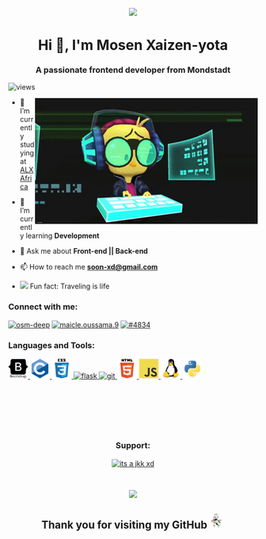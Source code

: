 
 <p align="center">
  <img src="https://github.com/Xaizen-yota/Xaizen-yota/blob/main/lvl-up.gif" >
</p>


<h1 align="center">Hi 👋, I'm Mosen Xaizen-yota</h1>
<h3 align="center">A passionate frontend developer from Mondstadt</h3>

<p align="left"> <img src="https://komarev.com/ghpvc/?username=samawi-lah-idawi&label=Profile%20views&color=0e75b6&style=flat" alt="views" /> </p>


<img src="https://github.com/Xaizen-yota/Xaizen-yota/blob/main/devgif.gif" width="450px" align="right">

- 🔭 I’m currently studying at [ALX Africa](https://www.alxafrica.com/)

- 🌱 I’m currently learning **Development**

- 💬 Ask me about **Front-end || Back-end**

- 📫 How to reach me **soon-xd@gmail.com**

- <img src="https://media.giphy.com/media/65NvyjS9glUaEOQTTv/giphy.gif" width="40px"/> Fun fact: Traveling is life

<h3 align="left">Connect with me:</h3>
<p align="left">
<a href="https://linkedin.com/in/osm-deep" target="blank"><img align="center" src="https://raw.githubusercontent.com/rahuldkjain/github-profile-readme-generator/master/src/images/icons/Social/linked-in-alt.svg" alt="osm-deep" height="30" width="40" /></a>
<a href="https://fb.com/" target="blank"><img align="center" src="https://raw.githubusercontent.com/rahuldkjain/github-profile-readme-generator/master/src/images/icons/Social/facebook.svg" alt="maicle.oussama.9" height="30" width="40" /></a>
<a href="https://discord.gg/#4834" target="blank"><img align="center" src="https://raw.githubusercontent.com/rahuldkjain/github-profile-readme-generator/master/src/images/icons/Social/discord.svg" alt="#4834" height="30" width="40" /></a>
</p>

<h3 align="left">Languages and Tools:</h3>
<p align="left"> <a href="https://getbootstrap.com" target="_blank" rel="noreferrer"> <img src="https://raw.githubusercontent.com/devicons/devicon/master/icons/bootstrap/bootstrap-plain-wordmark.svg" alt="bootstrap" width="40" height="40"/> </a> <a href="https://www.cprogramming.com/" target="_blank" rel="noreferrer"> <img src="https://raw.githubusercontent.com/devicons/devicon/master/icons/c/c-original.svg" alt="c" width="40" height="40"/> </a> <a href="https://www.w3schools.com/css/" target="_blank" rel="noreferrer"> <img src="https://raw.githubusercontent.com/devicons/devicon/master/icons/css3/css3-original-wordmark.svg" alt="css3" width="40" height="40"/> </a> <a href="https://flask.palletsprojects.com/" target="_blank" rel="noreferrer"> <img src="https://www.vectorlogo.zone/logos/pocoo_flask/pocoo_flask-icon.svg" alt="flask" width="40" height="40"/> </a> <a href="https://git-scm.com/" target="_blank" rel="noreferrer"> <img src="https://www.vectorlogo.zone/logos/git-scm/git-scm-icon.svg" alt="git" width="40" height="40"/> </a> <a href="https://www.w3.org/html/" target="_blank" rel="noreferrer"> <img src="https://raw.githubusercontent.com/devicons/devicon/master/icons/html5/html5-original-wordmark.svg" alt="html5" width="40" height="40"/> </a> <a href="https://developer.mozilla.org/en-US/docs/Web/JavaScript" target="_blank" rel="noreferrer"> <img src="https://raw.githubusercontent.com/devicons/devicon/master/icons/javascript/javascript-original.svg" alt="javascript" width="40" height="40"/> </a> <a href="https://www.linux.org/" target="_blank" rel="noreferrer"> <img src="https://raw.githubusercontent.com/devicons/devicon/master/icons/linux/linux-original.svg" alt="linux" width="40" height="40"/> </a> <a href="https://www.python.org" target="_blank" rel="noreferrer"> <img src="https://raw.githubusercontent.com/devicons/devicon/master/icons/python/python-original.svg" alt="python" width="40" height="40"/> </a> </p>

<br>
<br>
<br>
<br>
<br>

<h3 align="center">Support:</h3>
<p align="center">
<a align='center' href="https://youtu.be/KUzd8BcVSdo"> <img align="center" src="https://cdn.buymeacoffee.com/buttons/v2/default-yellow.png" height="50" width="210" alt="its a jkk xd" /></a>
</p>

<br>








<!-- Replace the URL below with the correct image URL -->
<!-- You can use an image hosting service or host the image in your repository's "assets" folder -->
<!-- Example: ![byebye](https://example.com/path/to/your/image.png) -->
<!-- Make sure the image URL is publicly accessible -->
<!-- For GIFs, use the correct image format (.gif) in the URL -->

<p align="center">
 <img src="https://github.com/Xaizen-yota/Xaizen-yota/blob/main/bye%20bye.gif" ></h2>
</p>




<h2  align="center">Thank you for visiting my GitHub <img src="https://github.com/Xaizen-yota/Xaizen-yota/blob/main/byby.gif" margin-right="30px" height="30px" width="30px" ></h2>

